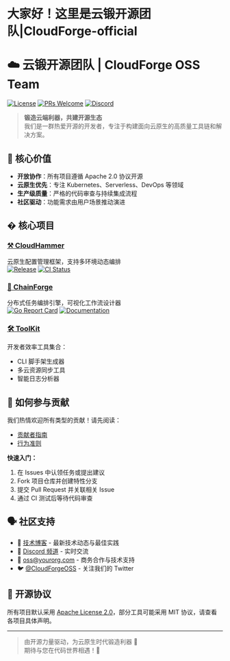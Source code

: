 # 大家好！这里是云锻开源团队|CloudForge-official
# ☁️ 云锻开源团队 | CloudForge OSS Team

[![License](https://img.shields.io/badge/License-Apache_2.0-blue.svg)](LICENSE)
[![PRs Welcome](https://img.shields.io/badge/PRs-welcome-brightgreen.svg)](CONTRIBUTING.md)
[![Discord](https://img.shields.io/discord/your-discord-channel-id)](https://discord.gg/your-invite-link)

> **锻造云端利器，共建开源生态**  
> 我们是一群热爱开源的开发者，专注于构建面向云原生的高质量工具链和解决方案。

## 🌟 核心价值
- **开放协作**：所有项目遵循 Apache 2.0 协议开源
- **云原生优先**：专注 Kubernetes、Serverless、DevOps 等领域
- **生产级质量**：严格的代码审查与持续集成流程
- **社区驱动**：功能需求由用户场景推动演进

## � 核心项目

### [⚒️ CloudHammer](https://github.com/yourorg/cloudhammer)
云原生配置管理框架，支持多环境动态编排  
[![Release](https://img.shields.io/github/v/release/yourorg/cloudhammer)](https://github.com/yourorg/cloudhammer/releases)
[![CI Status](https://github.com/yourorg/cloudhammer/actions/workflows/ci.yml/badge.svg)](https://github.com/yourorg/cloudhammer/actions)

### [🔗 ChainForge](https://github.com/yourorg/chainforge)
分布式任务编排引擎，可视化工作流设计器  
[![Go Report Card](https://goreportcard.com/badge/github.com/yourorg/chainforge)](https://goreportcard.com/report/github.com/yourorg/chainforge)
[![Documentation](https://img.shields.io/badge/docs-Online-blue)](https://chainforge.dev)

### [🛠️ ToolKit](https://github.com/yourorg/toolkit)
开发者效率工具集合：  
- CLI 脚手架生成器
- 多云资源同步工具
- 智能日志分析器

## 🤝 如何参与贡献
我们热情欢迎所有类型的贡献！请先阅读：
- [贡献者指南](CONTRIBUTING.md)
- [行为准则](CODE_OF_CONDUCT.md)

**快速入门：**
1. 在 Issues 中认领任务或提出建议
2. Fork 项目仓库并创建特性分支
3. 提交 Pull Request 并关联相关 Issue
4. 通过 CI 测试后等待代码审查

## 🗣️ 社区支持
- 📢 [技术博客](https://blog.yourorg.com) - 最新技术动态与最佳实践
- 💬 [Discord 频道](https://discord.gg/your-invite-link) - 实时交流
- 📮 oss@yourorg.com - 商务合作与技术支持
- 🐦 [@CloudForgeOSS](https://twitter.com/yourhandle) - 关注我们的 Twitter

## 📜 开源协议
所有项目默认采用 [Apache License 2.0](LICENSE)，部分工具可能采用 MIT 协议，请查看各项目具体声明。

---

> 由开源力量驱动，为云原生时代锻造利器 🔨  
> 期待与您在代码世界相遇！🚀
